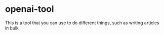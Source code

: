 # openai-tool
This is a tool that you can use to do different things, such as writing articles in bulk
